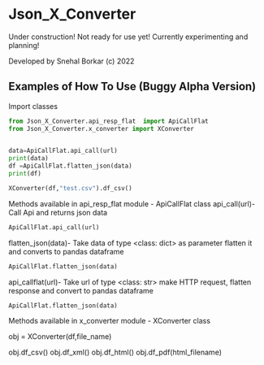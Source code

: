 # Json_X_Converter

Under construction! Not ready for use yet! Currently experimenting and planning!

Developed by Snehal Borkar (c) 2022

## Examples of How To Use (Buggy Alpha Version)

Import classes

```python 
from Json_X_Converter.api_resp_flat  import ApiCallFlat
from Json_X_Converter.x_converter import XConverter

 
data=ApiCallFlat.api_call(url)
print(data)
df =ApiCallFlat.flatten_json(data)
print(df)

XConverter(df,"test.csv").df_csv()
```

Methods available in api_resp_flat module - ApiCallFlat class
api_call(url)-Call Api and returns json data
```python
ApiCallFlat.api_call(url)
```

flatten_json(data)- Take data of type <class: dict> as parameter flatten it and  converts to pandas dataframe
```python
ApiCallFlat.flatten_json(data)
```

api_callflat(url)- Take url  of type <class: str> make HTTP request, flatten response and convert to pandas dataframe
```python
ApiCallFlat.flatten_json(data)
```



Methods available in x_converter module - XConverter class

obj = XConverter(df,file_name)

obj.df_csv() 
obj.df_xml()
obj.df_html()
obj.df_pdf(html_filename)

 
